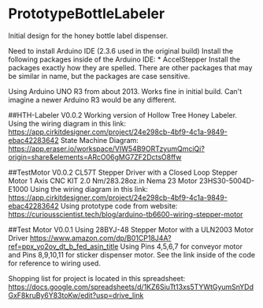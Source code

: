 # PrototypeBottleLabeler
Initial design for the honey bottle label dispenser.  

Need to install Arduino IDE (2.3.6 used in the original build)
  Install the following packages inside of the Arduino IDE: 
    * AccelStepper
    Install the packages exactly how they are spelled.  There are other packages that may be similar in name, but the packages are case sensitive.

Using Arduino UNO R3 from about 2013.  Works fine in initial build.  Can't imagine a newer Arduino R3 would be any different.

##HTH-Labeler V0.0.2
Working version of Hollow Tree Honey Labeler.  
Using the wiring diagram in this link: https://app.cirkitdesigner.com/project/24e298cb-4bf9-4c1a-9849-ebac42283642
State Machine Diagram: https://app.eraser.io/workspace/VIW54B9ORTzyumQmciQi?origin=share&elements=ARcO06gMG7ZF2DctsO8ffw

##TestMotor V0.0.2
CL57T Stepper Driver with a Closed Loop Stepper Motor 1 Axis CNC KIT 2.0 Nm/283.28oz.in Nema 23 Motor 23HS30-5004D-E1000
Using the wiring diagram in this link: https://app.cirkitdesigner.com/project/24e298cb-4bf9-4c1a-9849-ebac42283642
Using prototype code from website: https://curiousscientist.tech/blog/arduino-tb6600-wiring-stepper-motor

##Test Motor V0.0.1
Using 28BYJ-48 Stepper Motor with a ULN2003 Motor Driver
https://www.amazon.com/dp/B01CP18J4A?ref=ppx_yo2ov_dt_b_fed_asin_title
Using Pins 4,5,6,7 for conveyor motor and Pins 8,9,10,11 for sticker dispenser motor.   See the link inside of the code for reference to wiring used. 

Shopping list for project is located in this spreadsheet: 
https://docs.google.com/spreadsheets/d/1KZ6SiuTt13xs5TYWtGyumSnYDdGxF8kruBy6Y83toKw/edit?usp=drive_link
